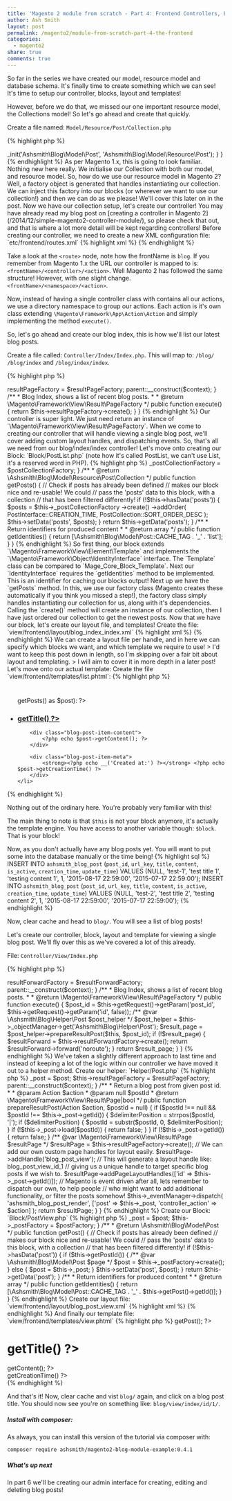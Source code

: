 ```yaml
---
title: 'Magento 2 module from scratch - Part 4: Frontend Controllers, Blocks and Templates'
author: Ash Smith
layout: post
permalink: /magento2/module-from-scratch-part-4-the-frontend
categories:
  - magento2
share: true
comments: true
---
```


So far in the series we have created our model, resource model and database schema. It's finally time
to create something which we can see! It's time to setup our controller, blocks, layout and templates!

However, before we do that, we missed our one important resource model, the Collections model! So let's go ahead and create that quickly.

Create a file named: `Model/Resource/Post/Collection.php`

{% highlight php %}
<?php namespace Ashsmith\Blog\Model\Resource\Post;

class Collection extends \Magento\Framework\Model\Resource\Db\Collection\AbstractCollection
{
    /**
     * Define resource model
     *
     * @return void
     */
    protected function _construct()
    {
        $this->_init('Ashsmith\Blog\Model\Post', 'Ashsmith\Blog\Model\Resource\Post');
    }

}
{% endhighlight %}

As per Magento 1.x, this is going to look familiar. Nothing new here really. We initialise our Collection
with both our model, and resource model.

So, how do we use our resource model in Magento 2? Well, a factory object is generated that handles instantiating our collection. We can inject this factory into our blocks (or wherever we want to use our collection!) and then we can do as we please! We'll cover this later on in the post.

Now we have our collection setup, let's create our controller! You may have already read my blog post on [creating a controller in Magento 2](/2014/12/simple-magento2-controller-module/), so please check that out, and that is where a lot more detail will be kept regarding controllers!

Before creating our controller, we need to create a new XML configuration file: `etc/frontend/routes.xml`

{% highlight xml %}
<?xml version="1.0"?>
<config xmlns:xsi="http://www.w3.org/2001/XMLSchema-instance" xsi:noNamespaceSchemaLocation="../../../../../../lib/internal/Magento/Framework/App/etc/routes.xsd">
    <router id="standard">
        <route id="blog" frontName="blog">
            <module name="Ashsmith_Blog" />
        </route>
    </router>
</config>
{% endhighlight %}

Take a look at the `<route>` node, note how the frontName is `blog`. If you remember from Magento 1.x the URL our controller is mapped to is: `<frontName>/<controller>/<action>`. Well Magento 2 has followed the same structure! However, with one slight change. `<frontName>/<namespace>/<action>`.

Now, instead of having a single controller class with contains all our actions, we use a directory namespace to group our actions. Each action is it's own class extending `\Magento\Framework\App\Action\Action` and simply implementing the method `execute()`.

So, let's go ahead and create our blog index, this is how we'll list our latest blog posts.

Create a file called: `Controller/Index/Index.php`. This will map to: `/blog/` `/blog/index` and `/blog/index/index`.

{% highlight php %}
<?php
namespace Ashsmith\Blog\Controller\Index;

use \Magento\Framework\App\Action\Action;

class Index extends Action
{
    /** @var  \Magento\Framework\View\Result\Page */
    protected $resultPageFactory;
    /**
     * @param \Magento\Framework\App\Action\Context $context
     */
    public function __construct(\Magento\Framework\App\Action\Context $context,
                                \Magento\Framework\View\Result\PageFactory $resultPageFactory)
    {
        $this->resultPageFactory = $resultPageFactory;
        parent::__construct($context);
    }

    /**
     * Blog Index, shows a list of recent blog posts.
     *
     * @return \Magento\Framework\View\Result\PageFactory
     */
    public function execute()
    {
        return $this->resultPageFactory->create();
    }
}
{% endhighlight %}

Our controller is super light. We just need return an instance of `\Magento\Framework\View\Result\PageFactory`. When we come to creating our controller that will handle
viewing a single blog post, we'll cover adding custom layout handles, and dispatching events.

So, that's all we need from our blog/index/index controller!

Let's move onto creating our Block: `Block/PostList.php` (note how it's called PostList, we can't use List, it's a reserved word in PHP).

{% highlight php %}
<?php
namespace Ashsmith\Blog\Block;

use Ashsmith\Blog\Api\Data\PostInterface;
use Ashsmith\Blog\Model\Resource\Post\Collection as PostCollection;

class PostList extends \Magento\Framework\View\Element\Template implements
    \Magento\Framework\Object\IdentityInterface
{

    /**
     * Construct
     *
     * @param \Magento\Framework\View\Element\Template\Context $context
     * @param \Ashsmith\Blog\Model\Resource\Post\CollectionFactory $postCollectionFactory,
     * @param array $data
     */
    public function __construct(
        \Magento\Framework\View\Element\Template\Context $context,
        \Ashsmith\Blog\Model\Resource\Post\CollectionFactory $postCollectionFactory,
        array $data = []
    ) {
        parent::__construct($context, $data);
        $this->_postCollectionFactory = $postCollectionFactory;
    }

    /**
     * @return \Ashsmith\Blog\Model\Resource\Post\Collection
     */
    public function getPosts()
    {
        // Check if posts has already been defined
        // makes our block nice and re-usable! We could
        // pass the 'posts' data to this block, with a collection
        // that has been filtered differently!
        if (!$this->hasData('posts')) {
            $posts = $this->_postCollectionFactory
                ->create()
                ->addOrder(
                    PostInterface::CREATION_TIME,
                    PostCollection::SORT_ORDER_DESC
                );
            $this->setData('posts', $posts);
        }
        return $this->getData('posts');
    }

    /**
     * Return identifiers for produced content
     *
     * @return array
     */
    public function getIdentities()
    {
        return [\Ashsmith\Blog\Model\Post::CACHE_TAG . '_' . 'list'];
    }

}
{% endhighlight %}

So first thing, our block extends `\Magento\Framework\View\Element\Template` and implements the `\Magento\Framework\Object\IdentityInterface` interface. The `Template` class can be compared to `Mage_Core_Block_Template`. Next our `IdentityInterface` requires the `getIdentities` method to be implemented. This is an identifier for caching our blocks output!

Next up we have the `getPosts` method. In this, we use our factory class (Magento creates these automatically if you think you missed a step!), the factory class simply handles instantiating our
collection for us, along with it's dependencies. Calling the `create()` method will create an instance
of our collection, then I have just ordered our collection to get the newest posts.

Now that we have our block, let's create our layout file, and templates!

Create the file: `view/frontend/layout/blog_index_index.xml`

{% highlight xml %}
<page xmlns:xsi="http://www.w3.org/2001/XMLSchema-instance" xsi:noNamespaceSchemaLocation="../../../../../../../lib/internal/Magento/Framework/View/Layout/etc/page_configuration.xsd">
    <body>
        <referenceContainer name="content">
            <block class="Ashsmith\Blog\Block\PostList" name="blog.list" template="Ashsmith_Blog::list.phtml" />
        </referenceContainer>
    </body>
</page>
{% endhighlight %}

We can create a layout file per handle, and in here we can specify which blocks we want, and which template we require to use!

> I'd want to keep this post down in length, so I'm skipping over a fair bit about layout and templating.
> I will aim to cover it in more depth in a later post!

Let's move onto our actual template:


Create the file `view/frontend/templates/list.phtml`:

{% highlight php %}
<?php /** @var $block \Ashsmith\Blog\Block\PostList */ ?>
<h1><?php echo __('Latest Blog Posts') ?></h1>
<ul class="blog-post-list">
<?php /** @var $post \Ashsmith\Blog\Model\Post */ ?>
<?php foreach ($block->getPosts() as $post): ?>
    <li class="blog-post-list-item">
        <h3 class="blog-post-item-title">
            <a href="<?php echo $post->getUrlKey() ?>"><?php echo $post->getTitle() ?></a>
        </h3>

        <div class="blog-post-item-content">
            <?php echo $post->getContent(); ?>
        </div>

        <div class="blog-post-item-meta">
            <strong><?php echo __('Created at:') ?></strong> <?php echo $post->getCreationTime() ?>
        </div>
    </li>
<?php endforeach; ?>
</ul>
{% endhighlight %}

Nothing out of the ordinary here. You're probably very familiar with this!

The main thing to note is that `$this` is not your block anymore, it's actually the template engine. You
have access to another variable though: `$block`. That is your block!

Now, as you don't actually have any blog posts yet. You will want to put some into the database manually or the time being!
{% highlight sql %}
INSERT INTO `ashsmith_blog_post` (`post_id`, `url_key`, `title`, `content`, `is_active`, `creation_time`, `update_time`) VALUES (NULL, 'test-1', 'test title 1', 'testing content 1', 1, '2015-08-17 22:59:00', '2015-07-17 22:59:00');
INSERT INTO `ashsmith_blog_post` (`post_id`, `url_key`, `title`, `content`, `is_active`, `creation_time`, `update_time`) VALUES (NULL, 'test-2', 'test title 2', 'testing content 2', 1, '2015-08-17 22:59:00', '2015-07-17 22:59:00');
{% endhighlight %}

Now, clear cache and head to `blog/`. You will see a list of blog posts!

Let's create our controller, block, layout and template for viewing a single blog post. We'll fly over this as we've covered a lot of this already.

File: `Controller/View/Index.php`

{% highlight php %}
<?php
namespace Ashsmith\Blog\Controller\View;

use \Magento\Framework\App\Action\Action;

class Index extends Action
{
    /** @var  \Magento\Framework\View\Result\Page */
    protected $resultPageFactory;

    /**
     * @param \Magento\Framework\App\Action\Context $context
     */
    public function __construct(\Magento\Framework\App\Action\Context $context,
                                \Magento\Framework\Controller\Result\ForwardFactory $resultForwardFactory
    )
    {
        $this->resultForwardFactory = $resultForwardFactory;
        parent::__construct($context);
    }

    /**
     * Blog Index, shows a list of recent blog posts.
     *
     * @return \Magento\Framework\View\Result\PageFactory
     */
    public function execute()
    {
        $post_id = $this->getRequest()->getParam('post_id', $this->getRequest()->getParam('id', false));
        /** @var \Ashsmith\Blog\Helper\Post $post_helper */
        $post_helper = $this->_objectManager->get('Ashsmith\Blog\Helper\Post');
        $result_page = $post_helper->prepareResultPost($this, $post_id);
        if (!$result_page) {
            $resultForward = $this->resultForwardFactory->create();
            return $resultForward->forward('noroute');
        }
        return $result_page;
    }
}
{% endhighlight %}

We've taken a slightly different approach to last time and instead of keeping a lot
of the logic within our controller we have moved it out to a helper method.

Create our helper: `Helper/Post.php`
{% highlight php %}
<?php namespace Ashsmith\Blog\Helper;

use Ashsmith\Blog\Api\Data\PostInterface;
use Ashsmith\Blog\Model\Resource\Post\Collection as PostCollection;
use Magento\Framework\App\Action\Action;

class Post extends \Magento\Framework\App\Helper\AbstractHelper
{

    /**
     * @var \Ashsmith\Blog\Model\Post
     */
    protected $_post;

    /**
     * @var \Magento\Framework\View\Result\PageFactory
     */
    protected $resultPageFactory;

    /**
     * Constructor
     *
     * @param \Magento\Framework\App\Helper\Context $context
     * @param \Ashsmith\Blog\Model\Post $post
     * @param \Magento\Framework\View\Result\PageFactory $resultPageFactory
     * @SuppressWarnings(PHPMD.ExcessiveParameterList)
     */
    public function __construct(
        \Magento\Framework\App\Helper\Context $context,
        \Ashsmith\Blog\Model\Post $post,
        \Magento\Framework\View\Result\PageFactory $resultPageFactory
    )
    {
        $this->_post = $post;
        $this->resultPageFactory = $resultPageFactory;
        parent::__construct($context);
    }

    /**
     * Return a blog post from given post id.
     *
     * @param Action $action
     * @param null $postId
     * @return \Magento\Framework\View\Result\Page|bool
     */
    public function prepareResultPost(Action $action, $postId = null)
    {
        if ($postId !== null && $postId !== $this->_post->getId()) {
            $delimiterPosition = strrpos($postId, '|');
            if ($delimiterPosition) {
                $postId = substr($postId, 0, $delimiterPosition);
            }

            if (!$this->_post->load($postId)) {
                return false;
            }
        }

        if (!$this->_post->getId()) {
            return false;
        }

        /** @var \Magento\Framework\View\Result\Page $resultPage */
        $resultPage = $this->resultPageFactory->create();
        // We can add our own custom page handles for layout easily.
        $resultPage->addHandle('blog_post_view');

        // This will generate a layout handle like: blog_post_view_id_1
        // giving us a unique handle to target specific blog posts if we wish to.
        $resultPage->addPageLayoutHandles(['id' => $this->_post->getId()]);

        // Magento is event driven after all, lets remember to dispatch our own, to help people
        // who might want to add additional functionality, or filter the posts somehow!
        $this->_eventManager->dispatch(
            'ashsmith_blog_post_render',
            ['post' => $this->_post, 'controller_action' => $action]
        );

        return $resultPage;
    }
}
{% endhighlight %}

Create our Block: `Block/PostView.php`
{% highlight php %}
<?php
namespace Ashsmith\Blog\Block;

use Ashsmith\Blog\Api\Data\PostInterface;
use Ashsmith\Blog\Model\Resource\Post\Collection as PostCollection;
use Magento\Framework\ObjectManagerInterface;

class PostView extends \Magento\Framework\View\Element\Template implements
    \Magento\Framework\Object\IdentityInterface
{

    /**
     * Construct
     *
     * @param \Magento\Framework\View\Element\Template\Context $context
     * @param \Ashsmith\Blog\Model\Post $post
     * @param \Ashsmith\Blog\Model\PostFactory $postFactory
     * @param array $data
     */
    public function __construct(
        \Magento\Framework\View\Element\Template\Context $context,
        \Ashsmith\Blog\Model\Post $post,
        \Ashsmith\Blog\Model\PostFactory $postFactory,
        array $data = []
    )
    {
        parent::__construct($context, $data);
        $this->_post = $post;
        $this->_postFactory = $postFactory;
    }

    /**
     * @return \Ashsmith\Blog\Model\Post
     */
    public function getPost()
    {
        // Check if posts has already been defined
        // makes our block nice and re-usable! We could
        // pass the 'posts' data to this block, with a collection
        // that has been filtered differently!
        if (!$this->hasData('post')) {
            if ($this->getPostId()) {
                /** @var \Ashsmith\Blog\Model\Post $page */
                $post = $this->_postFactory->create();
            } else {
                $post = $this->_post;
            }
            $this->setData('post', $post);
        }
        return $this->getData('post');
    }

    /**
     * Return identifiers for produced content
     *
     * @return array
     */
    public function getIdentities()
    {
        return [\Ashsmith\Blog\Model\Post::CACHE_TAG . '_' . $this->getPost()->getId()];
    }

}
{% endhighlight %}

Create our layout file: `view/frontend/layout/blog_post_view.xml`
{% highlight xml %}
<page xmlns:xsi="http://www.w3.org/2001/XMLSchema-instance" xsi:noNamespaceSchemaLocation="../../../../../../../lib/internal/Magento/Framework/View/Layout/etc/page_configuration.xsd">
    <body>
        <referenceContainer name="content">
            <block class="Ashsmith\Blog\Block\PostView" name="blog.list" template="Ashsmith_Blog::view.phtml" />
        </referenceContainer>
    </body>
</page>
{% endhighlight %}

And finally our template file: `view/frontend/templates/view.phtml`
{% highlight php %}
<?php
/** @var $block \Ashsmith\Blog\Block\PostView */
/** @var $post \Ashsmith\Blog\Model\Post */
$post = $block->getPost();
?>
<h1 class="blog-post-item-title"><?php echo $post->getTitle() ?></h1>

<div class="blog-post-item-content">
    <?php echo $post->getContent(); ?>
</div>

<div class="blog-post-item-meta">
    <strong><?php echo __('Created at:') ?></strong> <?php echo $post->getCreationTime() ?>
</div>
{% endhighlight %}

And that's it! Now, clear cache and vist `blog/` again, and click on a blog post title.
You should now see you're on something like: `blog/view/index/id/1/`.

##### Install with composer:

As always, you can install this version of the tutorial via composer with:

    composer require ashsmith/magento2-blog-module-example:0.4.1


##### What's up next
In part 6 we'll be creating our admin interface for creating, editing and deleting blog posts!
